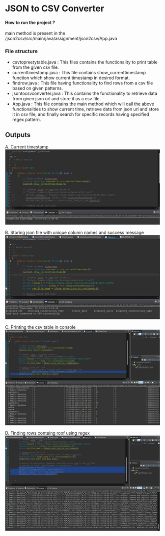 # JSON to CSV Converter

#### How to run the project ?
main method is present in the /json2csv/src/main/java/assignment/json2csv/App.java

### File structure
- csvtopreetytable.java   	: This files contains the functionality to print table from the given csv file.
- currenttimestamp.java   	: This file contains show_currenttimestamp function which show current timestamp in desired format.
- findrow.java 			  	: This file having functionality to find rows from a csv file based on given patterns.
- jsontocsvconverter.java 	: This contains the functionality to retrieve data from given json url and store  it as a csv file.
- App.java					: This file contains the main method which will call the above functionalities to show current time, retrieve data from json url and store it in csv file, and finally search for specific records having specified regex pattern.

## Outputs

A. Current timestamp
![Current timestamp](imgs/timestamp.png)

B. Storing json file with unique column names and success message
![stored json to csv](imgs/storing_json_to_csv.png)

C. Printing the csv table in console
![Printing csv file in console](imgs/printing_csv_table.png)

D. Finding rows containg roof using regex
![Printing csv file in console](imgs/find_rows_with_pattern_roof.png)

